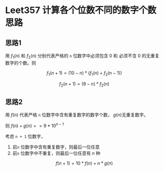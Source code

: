 # Leet357 计算各个位数不同的数字个数 思路

## 思路1

用 $f_1(n)$ 和 $f_2(n)$ 分别代表严格的 `n` 位数字中必须包含 0 和 必须不含 0 的无重复数字的个数。则

$$
f_1(n+1)  = (10 - n) * (f_1(n) + f_2(n-1))
$$

$$
f_2(n+1) = (9 - n) * f_2 (n)
$$


## 思路2

用 $f(n)$ 代表严格 `n` 位数字中含有重复数字的数字个数， $g(n)$无重复数字。

则 $f(n) + g(n) == 9*10^{n-1}$

考虑 `n + 1` 位数字，

1. 前`n` 位数字中含有重复数字，则最后一位任意
2. 前`n` 位数字中不重复，则最后一位任意有 $n$ 种

$$
f(n+1) = 10 * f(n) + n * g(n)
$$


